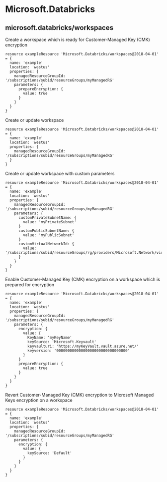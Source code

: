 # Microsoft.Databricks

## microsoft.databricks/workspaces

Create a workspace which is ready for Customer-Managed Key (CMK) encryption
```bicep
resource exampleResource 'Microsoft.Databricks/workspaces@2018-04-01' = {
  name: 'example'
  location: 'westus'
  properties: {
    managedResourceGroupId: '/subscriptions/subid/resourceGroups/myManagedRG'
    parameters: {
      prepareEncryption: {
        value: true
      }
    }
  }
}
```

Create or update workspace
```bicep
resource exampleResource 'Microsoft.Databricks/workspaces@2018-04-01' = {
  name: 'example'
  location: 'westus'
  properties: {
    managedResourceGroupId: '/subscriptions/subid/resourceGroups/myManagedRG'
  }
}
```

Create or update workspace with custom parameters
```bicep
resource exampleResource 'Microsoft.Databricks/workspaces@2018-04-01' = {
  name: 'example'
  location: 'westus'
  properties: {
    managedResourceGroupId: '/subscriptions/subid/resourceGroups/myManagedRG'
    parameters: {
      customPrivateSubnetName: {
        value: 'myPrivateSubnet'
      }
      customPublicSubnetName: {
        value: 'myPublicSubnet'
      }
      customVirtualNetworkId: {
        value: '/subscriptions/subid/resourceGroups/rg/providers/Microsoft.Network/virtualNetworks/myNetwork'
      }
    }
  }
}
```

Enable Customer-Managed Key (CMK) encryption on a workspace which is prepared for encryption
```bicep
resource exampleResource 'Microsoft.Databricks/workspaces@2018-04-01' = {
  name: 'example'
  location: 'westus'
  properties: {
    managedResourceGroupId: '/subscriptions/subid/resourceGroups/myManagedRG'
    parameters: {
      encryption: {
        value: {
          KeyName: 'myKeyName'
          keySource: 'Microsoft.Keyvault'
          keyvaulturi: 'https://myKeyVault.vault.azure.net/'
          keyversion: '00000000000000000000000000000000'
        }
      }
      prepareEncryption: {
        value: true
      }
    }
  }
}
```

Revert Customer-Managed Key (CMK) encryption to Microsoft Managed Keys encryption on a workspace
```bicep
resource exampleResource 'Microsoft.Databricks/workspaces@2018-04-01' = {
  name: 'example'
  location: 'westus'
  properties: {
    managedResourceGroupId: '/subscriptions/subid/resourceGroups/myManagedRG'
    parameters: {
      encryption: {
        value: {
          keySource: 'Default'
        }
      }
    }
  }
}
```

